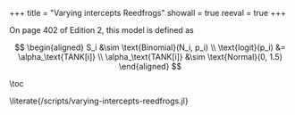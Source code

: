 +++
title = "Varying intercepts Reedfrogs"
showall = true
reeval = true
+++



On page 402 of Edition 2, this model is defined as

$$
\begin{aligned}
  S_i &\sim \text{Binomial}(N_i, p_i) \\
  \text{logit}(p_i) &= \alpha_\text{TANK[i]} \\
  \alpha_\text{TANK[i]} &\sim \text{Normal}(0, 1.5)
\end{aligned}
$$

\toc

\literate{/scripts/varying-intercepts-reedfrogs.jl}
